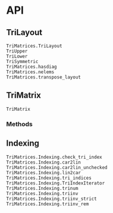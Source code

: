 # API


## TriLayout

```@docs
TriMatrices.TriLayout
TriUpper
TriLower
TriSymmetric
TriMatrices.hasdiag
TriMatrices.nelems
TriMatrices.transpose_layout
```


## TriMatrix

```@docs
TriMatrix
```

### Methods


## Indexing

```@docs
TriMatrices.Indexing.check_tri_index
TriMatrices.Indexing.car2lin
TriMatrices.Indexing.car2lin_unchecked
TriMatrices.Indexing.lin2car
TriMatrices.Indexing.tri_indices
TriMatrices.Indexing.TriIndexIterator
TriMatrices.Indexing.trinum
TriMatrices.Indexing.triinv
TriMatrices.Indexing.triinv_strict
TriMatrices.Indexing.triinv_rem
```
